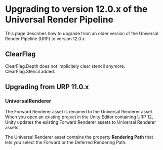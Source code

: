 ﻿# Upgrading to version 12.0.x of the Universal Render Pipeline

This page describes how to upgrade from an older version of the Universal Render Pipeline (URP) to version 12.0.x.

## ClearFlag

ClearFlag.Depth does not implicitely clear stencil anymore. ClearFlag.Stencil added.

## Upgrading from URP 11.0.x

### UniversalRenderer

The Forward Renderer asset is renamed to the Universal Renderer asset. When you open an existing project in the Unity Editor containing URP 12, Unity updates the existing Forward Renderer assets to Universal Renderer assets.

The Universal Renderer asset contains the property **Rendering Path** that lets you select the Forward or the Deferred Rendering Path.

